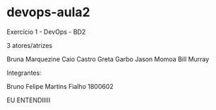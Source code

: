 # devops-aula2
Exercício 1 - DevOps - BD2

3 atores/atrizes

Bruna Marquezine
Caio Castro
Greta Garbo
Jason Momoa
Bill Murray

Integrantes:

Bruno Felipe Martins Fialho 1800602

EU ENTENDIIIII
